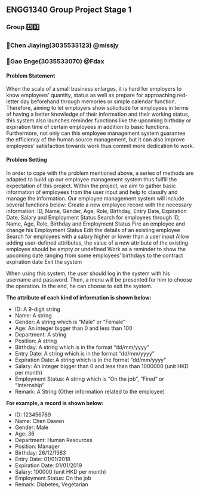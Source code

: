 ## **ENGG1340 Group Project Stage 1**
### **Group :four::three:**
### **:girl:Chen Jiaying(3035533123) @missjy**
### **:boy:Gao Enge(3035533070) @Fdax**

#### **Problem Statement**

When the scale of a small business enlarges, it is hard for employers to know employees' quantity, status as well as prepare for approaching red-letter day beforehand through memories or simple calendar function. Therefore, aiming to let employers show solicitude for employees in terms of having a better knowledge of their information and their working status, this system also launches reminder functions like the upcoming birthday or expiration time of certain employees in addition to basic functions. Furthermore, not only can this employee management system guarantee the efficiency of the human source management, but it can also improve employees' satisfaction towards work thus commit more dedication to work.




#### **Problem Setting**

In order to cope with the problem mentioned above, a series of methods are adapted to build up our employee management system thus fulfill the expectation of this project. Within the project, we aim to gather basic information of employees from the user input and help to classify and manage the information. Our employee management system will include several functions below:
Create a new employee record with the necessary information: ID, Name, Gender, Age, Role, Birthday, Entry Date, Expiration Date, Salary and Employment Status 
Search for employees through ID, Name, Age, Role, Birthday and Employment Status
Fire an employee and change his Employment Status
Edit the details of an existing employee
Search for employees with a salary higher or lower than a user input
Allow adding user-defined attributes, the value of a new attribute of the existing employee should be empty or undefined
Work as a reminder to show the upcoming date ranging from some employees’ birthdays to the contract expiration date
Exit the system

When using this system, the user should log in the system with his username and password. Then, a menu will be presented for him to choose the operation. In the end, he can choose to exit the system.

**The attribute of each kind of information is shown below:**

- ID: A 9-digit string
- Name: A string
- Gender: A string which is “Male” or “Female”
- Age: An integer bigger than 0 and less than 100
- Department: A string
- Position: A string
- Birthday: A string which is in the format “dd/mm/yyyy”
- Entry Date: A string which is in the format “dd/mm/yyyy”
- Expiration Date: A string which is in the format “dd/mm/yyyy”
- Salary: An integer bigger than 0 and less than than 1000000 (unit HKD per month)
- Employment Status: A string which is “On the job”, “Fired” or “Internship”
- Remark: A String (Other information related to the employee)

**For example, a record is shown below:**

- ID: 123456789
- Name: Chen Dawen
- Gender: Male
- Age: 36
- Department: Human Resources 
- Position: Manager
- Birthday: 26/12/1983
- Entry Date: 01/01/2018
- Expiration Date: 01/01/2019
- Salary: 100000 (unit HKD per month)
- Employment Status: On the job
- Remark: Diabetes, Vegetarian




